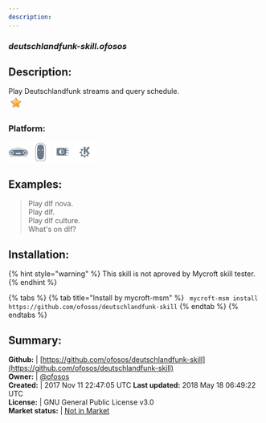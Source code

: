 ```yaml
---
description: 
---
```


### _deutschlandfunk-skill.ofosos_  
## Description:  
Play Deutschlandfunk streams and query schedule.  
![](../.gitbook/assets/star.png)  
### Platform:  
 ![Mark I](../.gitbook/assets/mark-1-icon.png)  ![Mark II](../.gitbook/assets/mark-2-icon.png)  ![Picroft](../.gitbook/assets/picroft-icon.png)  ![plasmoid](../.gitbook/assets/kde.png)   
  
## Examples:  
> Play dlf nova.  
> Play dlf.  
> Play dlf culture.  
> What's on dlf?  
  
## Installation:  
{% hint style="warning" %}
This skill is not aproved by Mycroft skill tester.
{% endhint %}
    
{% tabs %}
{% tab title="Install by mycroft-msm" %}
``` mycroft-msm install https://github.com/ofosos/deutschlandfunk-skill```
{% endtab %}
  {% endtabs %}
    
## Summary:  
**Github:** | [https://github.com/ofosos/deutschlandfunk-skill](https://github.com/ofosos/deutschlandfunk-skill)  
**Owner:** | [@ofosos](https://github.com/ofosos)  
**Created:** | 2017 Nov 11 22:47:05 UTC  **Last updated:** 2018 May 18 06:49:22 UTC  
**License:** | GNU General Public License v3.0  
**Market status:** | [Not in Market](https://market.mycroft.ai/skill/)  
